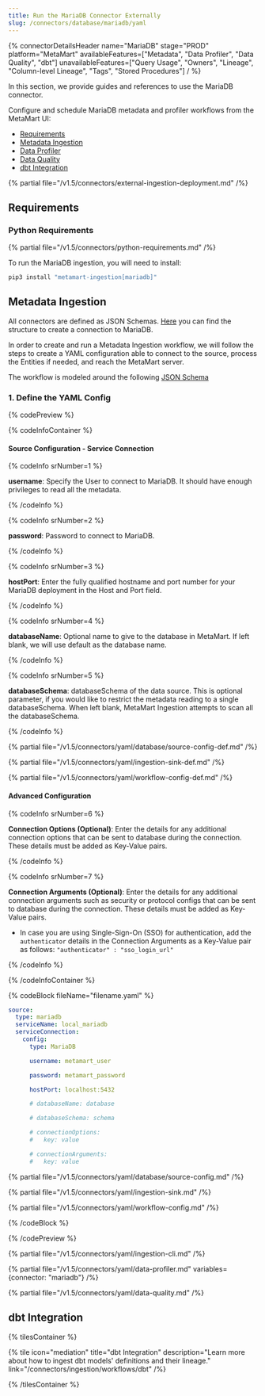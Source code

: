 ```yaml
---
title: Run the MariaDB Connector Externally
slug: /connectors/database/mariadb/yaml
---
```


{% connectorDetailsHeader
name="MariaDB"
stage="PROD"
platform="MetaMart"
availableFeatures=["Metadata", "Data Profiler", "Data Quality", "dbt"]
unavailableFeatures=["Query Usage", "Owners", "Lineage", "Column-level Lineage", "Tags", "Stored Procedures"]
/ %}

In this section, we provide guides and references to use the MariaDB connector.

Configure and schedule MariaDB metadata and profiler workflows from the MetaMart UI:
- [Requirements](#requirements)
- [Metadata Ingestion](#metadata-ingestion)
- [Data Profiler](#data-profiler)
- [Data Quality](#data-quality)
- [dbt Integration](#dbt-integration)

{% partial file="/v1.5/connectors/external-ingestion-deployment.md" /%}

## Requirements

### Python Requirements

{% partial file="/v1.5/connectors/python-requirements.md" /%}

To run the MariaDB ingestion, you will need to install:

```bash
pip3 install "metamart-ingestion[mariadb]"
```

## Metadata Ingestion

All connectors are defined as JSON Schemas.
[Here](https://github.com/meta-mart/MetaMart/blob/main/metamart-spec/src/main/resources/json/schema/entity/services/connections/database/mariaDBConnection.json)
you can find the structure to create a connection to MariaDB.

In order to create and run a Metadata Ingestion workflow, we will follow
the steps to create a YAML configuration able to connect to the source,
process the Entities if needed, and reach the MetaMart server.

The workflow is modeled around the following
[JSON Schema](https://github.com/meta-mart/MetaMart/blob/main/metamart-spec/src/main/resources/json/schema/metadataIngestion/workflow.json)

### 1. Define the YAML Config

{% codePreview %}

{% codeInfoContainer %}

#### Source Configuration - Service Connection

{% codeInfo srNumber=1 %}

**username**: Specify the User to connect to MariaDB. It should have enough privileges to read all the metadata.

{% /codeInfo %}

{% codeInfo srNumber=2 %}

**password**: Password to connect to MariaDB.

{% /codeInfo %}

{% codeInfo srNumber=3 %}

**hostPort**: Enter the fully qualified hostname and port number for your MariaDB deployment in the Host and Port field.

{% /codeInfo %}

{% codeInfo srNumber=4 %}

**databaseName**: Optional name to give to the database in MetaMart. If left blank, we will use default as the database name.

{% /codeInfo %}

{% codeInfo srNumber=5 %}

**databaseSchema**: databaseSchema of the data source. This is optional parameter, if you would like to restrict the metadata reading to a single databaseSchema. When left blank, MetaMart Ingestion attempts to scan all the databaseSchema.

{% /codeInfo %}

{% partial file="/v1.5/connectors/yaml/database/source-config-def.md" /%}

{% partial file="/v1.5/connectors/yaml/ingestion-sink-def.md" /%}

{% partial file="/v1.5/connectors/yaml/workflow-config-def.md" /%}

#### Advanced Configuration

{% codeInfo srNumber=6 %}

**Connection Options (Optional)**: Enter the details for any additional connection options that can be sent to database during the connection. These details must be added as Key-Value pairs.

{% /codeInfo %}

{% codeInfo srNumber=7 %}

**Connection Arguments (Optional)**: Enter the details for any additional connection arguments such as security or protocol configs that can be sent to database during the connection. These details must be added as Key-Value pairs.

- In case you are using Single-Sign-On (SSO) for authentication, add the `authenticator` details in the Connection Arguments as a Key-Value pair as follows: `"authenticator" : "sso_login_url"`

{% /codeInfo %}

{% /codeInfoContainer %}

{% codeBlock fileName="filename.yaml" %}

```yaml {% isCodeBlock=true %}
source:
  type: mariadb
  serviceName: local_mariadb
  serviceConnection:
    config:
      type: MariaDB
```
```yaml {% srNumber=1 %}
      username: metamart_user
```
```yaml {% srNumber=2 %}
      password: metamart_password
```
```yaml {% srNumber=3 %}
      hostPort: localhost:5432
```
```yaml {% srNumber=4 %}
      # databaseName: database
```
```yaml {% srNumber=5 %}
      # databaseSchema: schema
```
```yaml {% srNumber=6 %}
      # connectionOptions:
      #   key: value
```
```yaml {% srNumber=7 %}
      # connectionArguments:
      #   key: value
```

{% partial file="/v1.5/connectors/yaml/database/source-config.md" /%}

{% partial file="/v1.5/connectors/yaml/ingestion-sink.md" /%}

{% partial file="/v1.5/connectors/yaml/workflow-config.md" /%}

{% /codeBlock %}

{% /codePreview %}

{% partial file="/v1.5/connectors/yaml/ingestion-cli.md" /%}

{% partial file="/v1.5/connectors/yaml/data-profiler.md" variables={connector: "mariadb"} /%}

{% partial file="/v1.5/connectors/yaml/data-quality.md" /%}

## dbt Integration

{% tilesContainer %}

{% tile
  icon="mediation"
  title="dbt Integration"
  description="Learn more about how to ingest dbt models' definitions and their lineage."
  link="/connectors/ingestion/workflows/dbt" /%}

{% /tilesContainer %}
